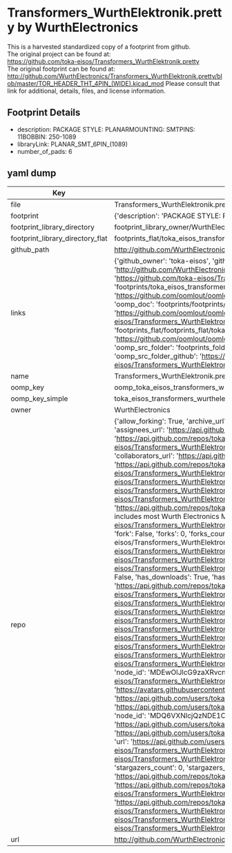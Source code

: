 # Transformers_WurthElektronik.pretty by WurthElectronics  
This is a harvested standardized copy of a footprint from github.  
The original project can be found at:  
https://github.com/toka-eisos/Transformers_WurthElektronik.pretty  
The original footprint can be found at:
http://github.com/WurthElectronics/Transformers_WurthElektronik.pretty/blob/master/TOR_HEADER_THT_4PIN_(WIDE).kicad_mod
Please consult that link for additional, details, files, and license information.  
## Footprint Details
* description: PACKAGE STYLE: PLANARMOUNTING: SMTPINS: 11BOBBIN: 250-1089  
* libraryLink: PLANAR_SMT_6PIN_(1089)  
* number_of_pads: 6  
## yaml dump  
| Key | Value |  
| --- | --- |  
| file | Transformers_WurthElektronik.pretty/PLANAR_SMT_6PIN_(1089).kicad_mod |  
| footprint | {'description': 'PACKAGE STYLE: PLANARMOUNTING: SMTPINS: 11BOBBIN: 250-1089', 'libraryLink': 'PLANAR_SMT_6PIN_(1089)', 'number_of_pads': 6} |  
| footprint_library_directory | footprint_library_owner/WurthElectronics_Transformers_WurthElektronik.pretty |  
| footprint_library_directory_flat | footprints_flat/toka_eisos_transformers_wurthelektronik_planar_smt_6pin_(1089)/working |  
| github_path | http://github.com/WurthElectronics/Transformers_WurthElektronik.pretty/blob/master/PLANAR_SMT_6PIN_(1089).kicad_mod |  
| links | {'github_owner': 'toka-eisos', 'github_repo_name': 'Transformers_WurthElektronik.pretty', 'github_src': 'http://github.com/WurthElectronics/Transformers_WurthElektronik.pretty/blob/master/TOR_HEADER_THT_4PIN_(WIDE).kicad_mod', 'github_src_repo': 'https://github.com/toka-eisos/Transformers_WurthElektronik.pretty', 'oomp_bot': 'footprints/toka_eisos_transformers_wurthelektronik_planar_smt_6pin_(1089)/working', 'oomp_bot_github': 'https://github.com/oomlout/oomlout_oomp_footprint_bot/tree/main/footprints/toka_eisos_transformers_wurthelektronik_planar_smt_6pin_(1089)/working', 'oomp_doc': 'footprints/footprints/toka-eisos/Transformers_WurthElektronik/PLANAR_SMT_6PIN_(1089)/working/', 'oomp_doc_github': 'https://github.com/oomlout/oomlout_oomp_footprint_doc/tree/main/footprints/footprints/toka-eisos/Transformers_WurthElektronik/PLANAR_SMT_6PIN_(1089)/working', 'oomp_src_flat': 'footprints_flat/footprints_flat/toka_eisos_transformers_wurthelektronik_planar_smt_6pin_(1089)/working', 'oomp_src_flat_github': 'https://github.com/oomlout/oomlout_oomp_footprint_src/tree/main/footprints_flat/toka_eisos_transformers_wurthelektronik_planar_smt_6pin_(1089)/working', 'oomp_src_folder': 'footprints_folder/footprints_folder/toka-eisos/Transformers_WurthElektronik/PLANAR_SMT_6PIN_(1089)/working', 'oomp_src_folder_github': 'https://github.com/oomlout/oomlout_oomp_footprint_src/tree/main/footprints_folder/toka-eisos/Transformers_WurthElektronik/PLANAR_SMT_6PIN_(1089)/working'} |  
| name | Transformers_WurthElektronik.pretty |  
| oomp_key | oomp_toka_eisos_transformers_wurthelektronik_planar_smt_6pin_(1089) |  
| oomp_key_simple | toka_eisos_transformers_wurthelektronik_planar_smt_6pin_(1089) |  
| owner | WurthElectronics |  
| repo | {'allow_forking': True, 'archive_url': 'https://api.github.com/repos/toka-eisos/Transformers_WurthElektronik.pretty/{archive_format}{/ref}', 'archived': True, 'assignees_url': 'https://api.github.com/repos/toka-eisos/Transformers_WurthElektronik.pretty/assignees{/user}', 'blobs_url': 'https://api.github.com/repos/toka-eisos/Transformers_WurthElektronik.pretty/git/blobs{/sha}', 'branches_url': 'https://api.github.com/repos/toka-eisos/Transformers_WurthElektronik.pretty/branches{/branch}', 'clone_url': 'https://github.com/toka-eisos/Transformers_WurthElektronik.pretty.git', 'collaborators_url': 'https://api.github.com/repos/toka-eisos/Transformers_WurthElektronik.pretty/collaborators{/collaborator}', 'comments_url': 'https://api.github.com/repos/toka-eisos/Transformers_WurthElektronik.pretty/comments{/number}', 'commits_url': 'https://api.github.com/repos/toka-eisos/Transformers_WurthElektronik.pretty/commits{/sha}', 'compare_url': 'https://api.github.com/repos/toka-eisos/Transformers_WurthElektronik.pretty/compare/{base}...{head}', 'contents_url': 'https://api.github.com/repos/toka-eisos/Transformers_WurthElektronik.pretty/contents/{+path}', 'contributors_url': 'https://api.github.com/repos/toka-eisos/Transformers_WurthElektronik.pretty/contributors', 'created_at': '2018-09-20T10:08:03Z', 'default_branch': 'master', 'deployments_url': 'https://api.github.com/repos/toka-eisos/Transformers_WurthElektronik.pretty/deployments', 'description': 'We now have a model library available for KiCad.  It includes most Wurth Electronics Midcom online catalog products and packages. ', 'disabled': False, 'downloads_url': 'https://api.github.com/repos/toka-eisos/Transformers_WurthElektronik.pretty/downloads', 'events_url': 'https://api.github.com/repos/toka-eisos/Transformers_WurthElektronik.pretty/events', 'fork': False, 'forks': 0, 'forks_count': 0, 'forks_url': 'https://api.github.com/repos/toka-eisos/Transformers_WurthElektronik.pretty/forks', 'full_name': 'toka-eisos/Transformers_WurthElektronik.pretty', 'git_commits_url': 'https://api.github.com/repos/toka-eisos/Transformers_WurthElektronik.pretty/git/commits{/sha}', 'git_refs_url': 'https://api.github.com/repos/toka-eisos/Transformers_WurthElektronik.pretty/git/refs{/sha}', 'git_tags_url': 'https://api.github.com/repos/toka-eisos/Transformers_WurthElektronik.pretty/git/tags{/sha}', 'git_url': 'git://github.com/toka-eisos/Transformers_WurthElektronik.pretty.git', 'has_discussions': False, 'has_downloads': True, 'has_issues': True, 'has_pages': False, 'has_projects': True, 'has_wiki': True, 'homepage': '', 'hooks_url': 'https://api.github.com/repos/toka-eisos/Transformers_WurthElektronik.pretty/hooks', 'html_url': 'https://github.com/toka-eisos/Transformers_WurthElektronik.pretty', 'id': 149590000, 'is_template': False, 'issue_comment_url': 'https://api.github.com/repos/toka-eisos/Transformers_WurthElektronik.pretty/issues/comments{/number}', 'issue_events_url': 'https://api.github.com/repos/toka-eisos/Transformers_WurthElektronik.pretty/issues/events{/number}', 'issues_url': 'https://api.github.com/repos/toka-eisos/Transformers_WurthElektronik.pretty/issues{/number}', 'keys_url': 'https://api.github.com/repos/toka-eisos/Transformers_WurthElektronik.pretty/keys{/key_id}', 'labels_url': 'https://api.github.com/repos/toka-eisos/Transformers_WurthElektronik.pretty/labels{/name}', 'language': None, 'languages_url': 'https://api.github.com/repos/toka-eisos/Transformers_WurthElektronik.pretty/languages', 'license': None, 'merges_url': 'https://api.github.com/repos/toka-eisos/Transformers_WurthElektronik.pretty/merges', 'milestones_url': 'https://api.github.com/repos/toka-eisos/Transformers_WurthElektronik.pretty/milestones{/number}', 'mirror_url': None, 'name': 'Transformers_WurthElektronik.pretty', 'network_count': 0, 'node_id': 'MDEwOlJlcG9zaXRvcnkxNDk1OTAwMDA=', 'notifications_url': 'https://api.github.com/repos/toka-eisos/Transformers_WurthElektronik.pretty/notifications{?since,all,participating}', 'open_issues': 0, 'open_issues_count': 0, 'owner': {'avatar_url': 'https://avatars.githubusercontent.com/u/43415850?v=4', 'events_url': 'https://api.github.com/users/toka-eisos/events{/privacy}', 'followers_url': 'https://api.github.com/users/toka-eisos/followers', 'following_url': 'https://api.github.com/users/toka-eisos/following{/other_user}', 'gists_url': 'https://api.github.com/users/toka-eisos/gists{/gist_id}', 'gravatar_id': '', 'html_url': 'https://github.com/toka-eisos', 'id': 43415850, 'login': 'toka-eisos', 'node_id': 'MDQ6VXNlcjQzNDE1ODUw', 'organizations_url': 'https://api.github.com/users/toka-eisos/orgs', 'received_events_url': 'https://api.github.com/users/toka-eisos/received_events', 'repos_url': 'https://api.github.com/users/toka-eisos/repos', 'site_admin': False, 'starred_url': 'https://api.github.com/users/toka-eisos/starred{/owner}{/repo}', 'subscriptions_url': 'https://api.github.com/users/toka-eisos/subscriptions', 'type': 'User', 'url': 'https://api.github.com/users/toka-eisos'}, 'private': False, 'pulls_url': 'https://api.github.com/repos/toka-eisos/Transformers_WurthElektronik.pretty/pulls{/number}', 'pushed_at': '2018-09-20T10:09:02Z', 'releases_url': 'https://api.github.com/repos/toka-eisos/Transformers_WurthElektronik.pretty/releases{/id}', 'size': 83, 'ssh_url': 'git@github.com:toka-eisos/Transformers_WurthElektronik.pretty.git', 'stargazers_count': 0, 'stargazers_url': 'https://api.github.com/repos/toka-eisos/Transformers_WurthElektronik.pretty/stargazers', 'statuses_url': 'https://api.github.com/repos/toka-eisos/Transformers_WurthElektronik.pretty/statuses/{sha}', 'subscribers_count': 1, 'subscribers_url': 'https://api.github.com/repos/toka-eisos/Transformers_WurthElektronik.pretty/subscribers', 'subscription_url': 'https://api.github.com/repos/toka-eisos/Transformers_WurthElektronik.pretty/subscription', 'svn_url': 'https://github.com/toka-eisos/Transformers_WurthElektronik.pretty', 'tags_url': 'https://api.github.com/repos/toka-eisos/Transformers_WurthElektronik.pretty/tags', 'teams_url': 'https://api.github.com/repos/toka-eisos/Transformers_WurthElektronik.pretty/teams', 'temp_clone_token': None, 'topics': [], 'trees_url': 'https://api.github.com/repos/toka-eisos/Transformers_WurthElektronik.pretty/git/trees{/sha}', 'updated_at': '2023-01-28T01:29:59Z', 'url': 'https://api.github.com/repos/toka-eisos/Transformers_WurthElektronik.pretty', 'visibility': 'public', 'watchers': 0, 'watchers_count': 0, 'web_commit_signoff_required': False} |  
| url | http://github.com/WurthElectronics/Transformers_WurthElektronik.pretty |  

